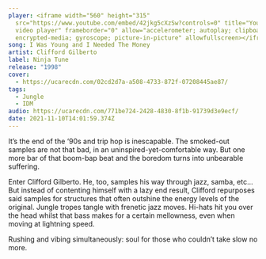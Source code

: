 ```yaml
---
player: <iframe width="560" height="315"
  src="https://www.youtube.com/embed/42jkg5cXzSw?controls=0" title="YouTube
  video player" frameborder="0" allow="accelerometer; autoplay; clipboard-write;
  encrypted-media; gyroscope; picture-in-picture" allowfullscreen></iframe>
song: I Was Young and I Needed The Money
artist: Clifford Gilberto
label: Ninja Tune
release: "1998"
cover:
  - https://ucarecdn.com/02cd2d7a-a508-4733-872f-07208445ae87/
tags:
  - Jungle
  - IDM
audio: https://ucarecdn.com/771be724-2428-4830-8f1b-91739d3e9ecf/
date: 2021-11-10T14:01:59.374Z
---
```

It’s the end of the ‘90s and trip hop is inescapable. The smoked-out samples are not that bad, in an uninspired-yet-comfortable way. But one more bar of that boom-bap beat and the boredom turns into unbearable suffering. 

Enter Clifford Gilberto. He, too, samples his way through jazz, samba, etc... But instead of contenting himself with a lazy end result, Clifford repurposes said samples for structures that often outshine the energy levels of the original. Jungle tropes tangle with frenetic jazz moves. Hi-hats hit you over the head whilst that bass makes for a certain mellowness, even when moving at lightning speed. 

Rushing and vibing simultaneously: soul for those who couldn’t take slow no more.